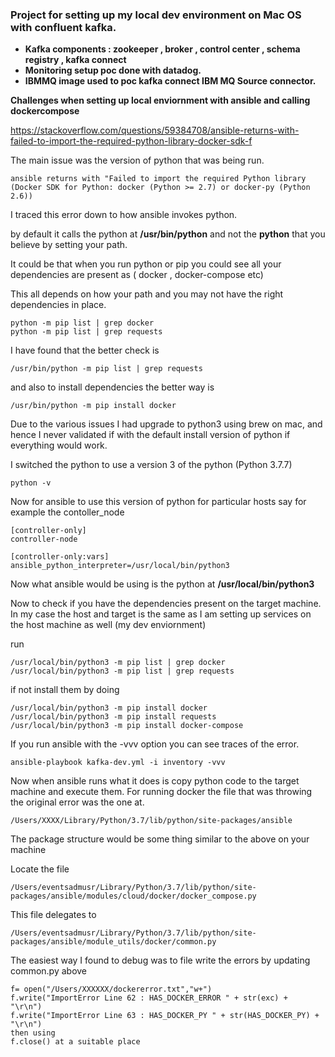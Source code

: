 

### Project for setting up my local dev environment on Mac OS with confluent kafka.


* **Kafka components : zookeeper , broker , control center , schema registry , kafka connect**
* **Monitoring setup poc done with datadog.**
* **IBMMQ image used to poc kafka connect IBM MQ Source connector.**

**Challenges when setting up local enviornment with ansible and calling dockercompose**

https://stackoverflow.com/questions/59384708/ansible-returns-with-failed-to-import-the-required-python-library-docker-sdk-f

The main issue was the version of python that was being run.

```
ansible returns with "Failed to import the required Python library (Docker SDK for Python: docker (Python >= 2.7) or docker-py (Python 2.6))

```

 I traced this error down to how ansible invokes python.

 by default it calls the python at **/usr/bin/python** and not the **python** that you believe by setting your path.

 It could be that when you run python or pip you could see all your dependencies are present as ( docker  , docker-compose etc)

 This all depends on how your path and you may not have the right dependencies in place.

```
python -m pip list | grep docker
python -m pip list | grep requests
```

I have found that the better check is

```
/usr/bin/python -m pip list | grep requests
```
and also to install dependencies the better way is

```
/usr/bin/python -m pip install docker
```

Due to the various issues I had upgrade to python3 using brew on mac,
and hence I never validated if with the default install version of python if everything would work.


I switched the python to use a version 3 of the python (Python 3.7.7)

```
python -v
```

Now for ansible to use this version of python for particular hosts say for example the contoller_node

```
[controller-only]
controller-node

[controller-only:vars]
ansible_python_interpreter=/usr/local/bin/python3
```

Now what ansible would be using is the python at **/usr/local/bin/python3**

Now to check if you have the dependencies present on the target machine.
In my case the host and target is the same as I am setting up services on the host machine as well (my dev enviornment)

run
```
/usr/local/bin/python3 -m pip list | grep docker
/usr/local/bin/python3 -m pip list | grep requests
```
if not install them by doing
```
/usr/local/bin/python3 -m pip install docker
/usr/local/bin/python3 -m pip install requests
/usr/local/bin/python3 -m pip install docker-compose
```

If you run ansible with the -vvv option you can see traces of the error.

```
ansible-playbook kafka-dev.yml -i inventory -vvv
```

Now when ansible runs what it does is copy  python code to the target machine and execute them.
For running docker the file that was throwing the original error was the one at.

```
/Users/XXXX/Library/Python/3.7/lib/python/site-packages/ansible
```

The package structure would be some thing similar to the above on your machine

Locate the file

```
/Users/eventsadmusr/Library/Python/3.7/lib/python/site-packages/ansible/modules/cloud/docker/docker_compose.py
```

This file delegates to
```
/Users/eventsadmusr/Library/Python/3.7/lib/python/site-packages/ansible/module_utils/docker/common.py
```

The easiest way I found to debug was to file write the errors by updating common.py above
```
f= open("/Users/XXXXXX/dockererror.txt","w+")
f.write("ImportError Line 62 : HAS_DOCKER_ERROR " + str(exc) +  "\r\n")
f.write("ImportError Line 63 : HAS_DOCKER_PY " + str(HAS_DOCKER_PY) +  "\r\n")
then using
f.close() at a suitable place
```

